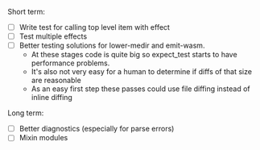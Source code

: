 Short term:
- [ ] Write test for calling top level item with effect
- [ ] Test multiple effects
- [ ] Better testing solutions for lower-medir and emit-wasm.
    - At these stages code is quite big so expect_test starts to have performance problems.
    - It's also not very easy for a human to determine if diffs of that size are reasonable
    - As an easy first step these passes could use file diffing instead of inline diffing

Long term:
- [ ] Better diagnostics (especially for parse errors)
- [ ] Mixin modules 
